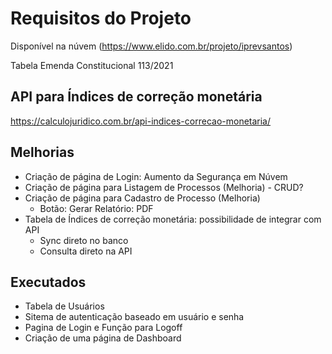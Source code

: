 #  Requisitos do Projeto
Disponível na núvem (https://www.elido.com.br/projeto/iprevsantos)

Tabela Emenda Constitucional 113/2021

## API para Índices de correção monetária
https://calculojuridico.com.br/api-indices-correcao-monetaria/


## Melhorias
- Criação de página de Login: Aumento da Segurança em Núvem
- Criação de página para Listagem de Processos (Melhoria) - CRUD?
- Criação de página para Cadastro de Processo (Melhoria)
    - Botão: Gerar Relatório: PDF
- Tabela de Índices de correção monetária: possibilidade de integrar com API
    - Sync direto no banco
    - Consulta direto na API

## Executados
- Tabela de Usuários
- Sitema de autenticação baseado em usuário e senha
- Pagina de Login e Função para Logoff
- Criação de uma página de Dashboard
